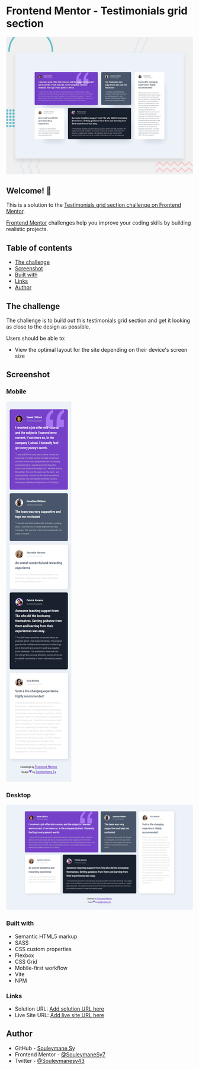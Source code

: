 # Frontend Mentor - Testimonials grid section

![Design preview for the Testimonials grid section coding challenge](./design/desktop-preview.jpg)

## Welcome! 👋

This is a solution to the [Testimonials grid section challenge on Frontend Mentor](https://www.frontendmentor.io/challenges/testimonials-grid-section-Nnw6J7Un7).

[Frontend Mentor](https://www.frontendmentor.io) challenges help you improve your coding skills by building realistic projects.

## Table of contents

- [The challenge](#the-challenge)
- [Screenshot](#screenshot)
- [Built with](#built-with)
- [Links](#links)
- [Author](#author)

## The challenge

The challenge is to build out this testimonials grid section and get it looking as close to the design as possible.

Users should be able to:

- View the optimal layout for the site depending on their device's screen size

## Screenshot

### Mobile

![Mobile Screenshot](./preview/Mobile.png)

### Desktop

![Desktop Screenshot](./preview/Desktop.png)

### Built with

- Semantic HTML5 markup
- SASS
- CSS custom properties
- Flexbox
- CSS Grid
- Mobile-first workflow
- Vite
- NPM

### Links

- Solution URL: [Add solution URL here](https://your-solution-url.com)
- Live Site URL: [Add live site URL here](https://your-live-site-url.com)

## Author

- GitHub - [Souleymane Sy](https://github.com/SouleymaneSy7)
- Frontend Mentor - [@SouleymaneSy7](https://www.frontendmentor.io/profile/SouleymaneSy7)
- Twitter - [@Souleymanesy43](https://twitter.com/Souleymanesy43)
